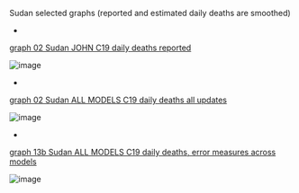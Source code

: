 Sudan selected graphs (reported and estimated daily deaths are smoothed) 

*

[graph 02 Sudan JOHN C19 daily deaths reported](https://github.com/pourmalek/CovidLongitudinal/blob/main/output/countries/Sudan/graph%2002%20Sudan%20JOHN%20C19%20daily%20deaths%20reported.pdf)

![image](https://github.com/pourmalek/CovidLongitudinal/assets/30849720/162d9921-576f-4088-ae0b-540134c12507)

*

[graph 02 Sudan ALL MODELS C19 daily deaths all updates](https://github.com/pourmalek/CovidLongitudinal/blob/main/output/countries/Sudan/graph%2002%20Sudan%20ALL%20MODELS%20C19%20daily%20deaths%20all%20updates.pdf)

![image](https://github.com/pourmalek/CovidLongitudinal/assets/30849720/4f288d37-a5e2-4f74-95e2-0486b8714533)

*

[graph 13b Sudan ALL MODELS C19 daily deaths, error measures across models](https://github.com/pourmalek/CovidLongitudinal/blob/main/output/countries/Sudan/graph%2013b%20Sudan%20ALL%20MODELS%20C19%20daily%20deaths%2C%20error%20measures%20across%20models.pdf)

![image](https://github.com/pourmalek/CovidLongitudinal/assets/30849720/e519a61b-7189-4bfd-acbf-ce5188859f5a)
